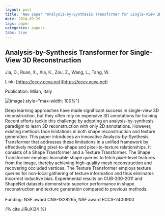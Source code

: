 ```yaml
---
layout: post
title: 'New paper "Analysis-by-Synthesis Transformer for Single-View 3D Reconstruction"'
date: 2024-09-29
tags: paper
categories: papers
tabs: true
---
```


## Analysis-by-Synthesis Transformer for Single-View 3D Reconstruction
Jia, D., Ruan, X., Xia, K., Zou, Z., Wang, L., Tang, W.

Link: [https://eccv.ecva.net](https://eccv.ecva.net)

Publication: Milan, Italy


![image](https://www.evl.uic.edu/output/originals/wtang_analysisbysynthesis.png-srcw.jpg){:style="max-width: 100%"}

Deep learning approaches have made significant success in single-view 3D reconstruction, but they often rely on expensive 3D annotations for training. Recent efforts tackle this challenge by adopting an analysis-by-synthesis paradigm to learn 3D reconstruction with only 2D annotations. However, existing methods face limitations in both shape reconstruction and texture generation. This paper introduces an innovative Analysis-by-Synthesis Transformer that addresses these limitations in a unified framework by effectively modeling pixel-to-shape and pixel-to-texture relationships. It consists of a Shape Transformer and a Texture Transformer. The Shape Transformer employs learnable shape queries to fetch pixel-level features from the image, thereby achieving high-quality mesh reconstruction and recovering occluded vertices. The Texture Transformer employs texture queries for non-local gathering of texture information and thus eliminates incorrect inductive bias. Experimental results on CUB-200-2011 and ShapeNet datasets demonstrate superior performance in shape reconstruction and texture generation compared to previous methods.<br><br>
Funding:  NSF award CNS-1828265, NSF award ECCS-2400900

{% cite JiRuXi24 %}
